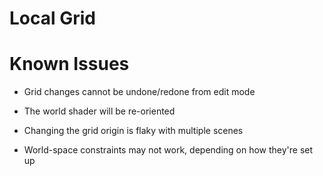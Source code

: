 # Local Grid

# Known Issues

* Grid changes cannot be undone/redone from edit mode

* The world shader will be re-oriented

* Changing the grid origin is flaky with multiple scenes

* World-space constraints may not work, depending on how they're set up

